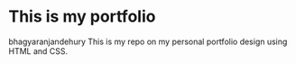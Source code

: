 # This is my portfolio
bhagyaranjandehury
This is my repo on my personal portfolio design using HTML and CSS.
